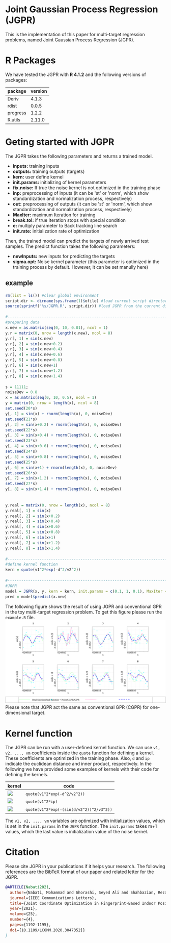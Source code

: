 # Joint Gaussian Process Regression (JGPR)
This is the implementation of this paper for multi-target regression problems, named Joint Gaussian Process Regression (JGPR).

# R Packages
We have tested the JGPR with **R 4.1.2** and the following versions of packages:
  
| package  | version |
| ------------- | ------------- |
| Deriv  | 4.1.3  |
| rdist  | 0.0.5  |
| progress  | 1.2.2  |
| R.utils  | 2.11.0  |

# Geting started with JGPR
The JGPR takes the following parameters and returns a trained model.
  - **inputs:** training inputs
  - **outputs:** training outputs (targets)
  - **kern:** user define kernel
  - **init.params:**  initializing of kernel parameters
  - **fix.noise:** If true the noise kernel is not optimized in the training phase
  - **inp:** preprocessing of inputs (it can be 'st' or 'norm', which show standardization and normalization process, respectively)
  - **out:** preprocessing of outputs (it can be 'st' or 'norm', which show standardization and normalization process, respectively)
  - **MaxIter:**  maximum Iteration for training
  - **break.tol:** if true Iteration stops with special condition
  - **e:** multiply parameter to Back tracking line search
  - **init.rate:** initialization rate of optimization

Then, the trained model can predict the targets of newly arrived test samples. The predict function takes the following parameters:
  - **newInputs:** new inputs for predicting the targets
  - **sigma.opt:** Noise kernel parameter (this parameter is optimized in the training process by default. However, it can be set manully here)


## example
```R
rm(list = ls()) #clear global environment
script.dir <- dirname(sys.frame(1)$ofile) #load current script directory
source(sprintf('%s/JGPR.R', script.dir)) #load JGPR from the current directory

#-------------------------------------------------------------------------------
#preparing data
x.new = as.matrix(seq(0, 10, 0.01), ncol = 1)
y.r = matrix(0, nrow = length(x.new), ncol = 8)
y.r[, 1] = sin(x.new)
y.r[, 2] = sin(x.new+0.2)
y.r[, 3] = sin(x.new+0.4)
y.r[, 4] = sin(x.new+0.6)
y.r[, 5] = sin(x.new+0.8)
y.r[, 6] = sin(x.new+1)
y.r[, 7] = sin(x.new+1.2)
y.r[, 8] = sin(x.new+1.4)

s = 11111;
noiseDev = 0.8
x = as.matrix(seq(0, 10, 0.5), ncol = 1)
y = matrix(0, nrow = length(x), ncol = 8)
set.seed(20*s)
y[, 1] = sin(x) + rnorm(length(x), 0, noiseDev)
set.seed(21*s)
y[, 2] = sin(x+0.2) + rnorm(length(x), 0, noiseDev)
set.seed(22*s)
y[, 3] = sin(x+0.4) + rnorm(length(x), 0, noiseDev)
set.seed(23*s)
y[, 4] = sin(x+0.6) + rnorm(length(x), 0, noiseDev)
set.seed(24*s)
y[, 5] = sin(x+0.8) + rnorm(length(x), 0, noiseDev)
set.seed(25*s)
y[, 6] = sin(x+1) + rnorm(length(x), 0, noiseDev)
set.seed(26*s)
y[, 7] = sin(x+1.2) + rnorm(length(x), 0, noiseDev)
set.seed(27*s)
y[, 8] = sin(x+1.4) + rnorm(length(x), 0, noiseDev)


y.real = matrix(0, nrow = length(x), ncol = 8)
y.real[, 1] = sin(x)
y.real[, 2] = sin(x+0.2)
y.real[, 3] = sin(x+0.4)
y.real[, 4] = sin(x+0.6)
y.real[, 5] = sin(x+0.8)
y.real[, 6] = sin(x+1)
y.real[, 7] = sin(x+1.2)
y.real[, 8] = sin(x+1.4)

#-------------------------------------------------------------------------------
#define kernel function
kern = quote(v1^2*exp(-d^2/v2^2))

#-------------------------------------------------------------------------------
#JGPR
model = JGPR(x, y, kern = kern, init.params = c(0.1, 1, 0.1), MaxIter = 100)
pred = model$predict(x.new)
```
The following figure shows the result of using JGPR and conventional GPR in the toy multi-target regression problem. To get this figure please run the ```example.R``` file.
![result](https://github.com/m-nabati/JGPR/blob/main/Toy.svg)
Please note that JGPR act the same as conventional GPR (CGPR) for one-dimensional target.
 
# Kernel function
 The JGPR can be run with a user-defined kernel function. We can use ```v1, v2, ..., vm``` coefficients inside the ```quote``` function for defining a kernel. These coefficients are optimized in the training phase. Also, ```d``` and ```ip``` indicate the euclidean distance and inner product, respectively. In the following we have provided some examples of kernels with their code for defining the kernels.
 
| kernel  | code |
| ------------- | ------------- |
| <img src="https://render.githubusercontent.com/render/math?math=k(x_i, x_j) = v_1^2 exp({ - \dfrac{d^2(x_i , x_j)}{v_2^2}) }"> | ```quote(v1^2*exp(-d^2/v2^2))``` |
| <img src="https://render.githubusercontent.com/render/math?math=k(x_i, x_j) = v_1^2 x_i x_j">  | ```quote(v1^2*ip)```  |
| <img src="https://render.githubusercontent.com/render/math?math=k(x_i, x_j) = v_1^2 exp\left(- \dfrac{ sin^2(d(x_i, x_j) / v_2^2) }{v_3^2} \right)">  | ```quote(v1^2*exp(-(sin(d/v2^2))^2/v3^2))```  |

The ```v1, v2, ..., vm``` variables are optimized with initialization values, which is set in the ```init.params``` in the ```JGPR``` function. The ```init.params``` takes m+1 values, which the last value is initialization value of the noise kernel.
 
# Citation
Please cite JGPR in your publications if it helps your research. The following references are the BibTeX format of our paper and related letter for the JGPR.
```BibTeX
@ARTICLE{Nabati2021,
  author={Nabati, Mohammad and Ghorashi, Seyed Ali and Shahbazian, Reza},
  journal={IEEE Communications Letters}, 
  title={Joint Coordinate Optimization in Fingerprint-Based Indoor Positioning}, 
  year={2021},
  volume={25},
  number={4},
  pages={1192-1195},
  doi={10.1109/LCOMM.2020.3047352}}
}
```

 
